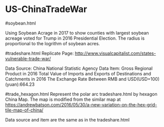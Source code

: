 # US-ChinaTradeWar

#soybean.html
  
  Using Soybean Acrage in 2017 to show counties with largest soybean acreage voted for Trump in 2016 Presidential Election. 
  The radius is proportional to the logrithm of soybean acres. 
  
#tradeshare.html 
 Replicate Page: http://www.visualcapitalist.com/states-vulnerable-trade-war/ 

 Data Source: China National Statistic Agency 
 Data Item:  Gross Regional Product in 2016 
             Total Value of Imports and Exports of Destinations and Catchments in 2016 
			 The Exchange Rate Between RMB and USD(USD=100)(yuan):664.23

#trade_hexagon.html
Represent the polar arc tradeshare.html by hexagon China Map. The map is modified from the similar map at https://andrewbatson.com/2016/05/30/a-new-variation-on-the-hex-grid-tile-map-of-china/

Data source and item are the same as in the tradeshare.html 

			 

